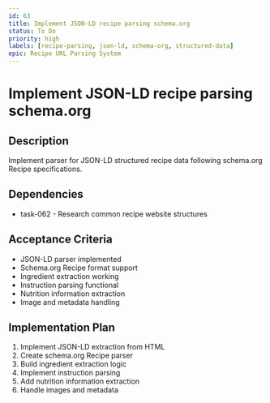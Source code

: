 ```yaml
---
id: 63
title: Implement JSON-LD recipe parsing schema.org
status: To Do
priority: high
labels: [recipe-parsing, json-ld, schema-org, structured-data]
epic: Recipe URL Parsing System
---
```


# Implement JSON-LD recipe parsing schema.org

## Description
Implement parser for JSON-LD structured recipe data following schema.org Recipe specifications.

## Dependencies
- task-062 - Research common recipe website structures

## Acceptance Criteria
- JSON-LD parser implemented
- Schema.org Recipe format support
- Ingredient extraction working
- Instruction parsing functional
- Nutrition information extraction
- Image and metadata handling

## Implementation Plan
1. Implement JSON-LD extraction from HTML
2. Create schema.org Recipe parser
3. Build ingredient extraction logic
4. Implement instruction parsing
5. Add nutrition information extraction
6. Handle images and metadata